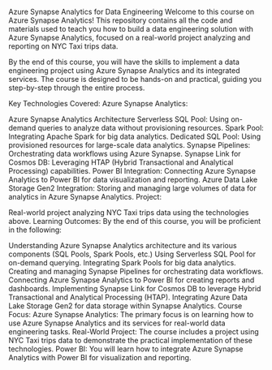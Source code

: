 Azure Synapse Analytics for Data Engineering
Welcome to this course on Azure Synapse Analytics! This repository contains all the code and materials used to teach you how to build a data engineering solution with Azure Synapse Analytics, focused on a real-world project analyzing and reporting on NYC Taxi trips data.

By the end of this course, you will have the skills to implement a data engineering project using Azure Synapse Analytics and its integrated services. The course is designed to be hands-on and practical, guiding you step-by-step through the entire process.

Key Technologies Covered:
Azure Synapse Analytics:

Azure Synapse Analytics Architecture
Serverless SQL Pool: Using on-demand queries to analyze data without provisioning resources.
Spark Pool: Integrating Apache Spark for big data analytics.
Dedicated SQL Pool: Using provisioned resources for large-scale data analytics.
Synapse Pipelines: Orchestrating data workflows using Azure Synapse.
Synapse Link for Cosmos DB: Leveraging HTAP (Hybrid Transactional and Analytical Processing) capabilities.
Power BI Integration: Connecting Azure Synapse Analytics to Power BI for data visualization and reporting.
Azure Data Lake Storage Gen2 Integration: Storing and managing large volumes of data for analytics in Azure Synapse Analytics.
Project:

Real-world project analyzing NYC Taxi trips data using the technologies above.
Learning Outcomes:
By the end of this course, you will be proficient in the following:

Understanding Azure Synapse Analytics architecture and its various components (SQL Pools, Spark Pools, etc.)
Using Serverless SQL Pool for on-demand querying.
Integrating Spark Pools for big data analytics.
Creating and managing Synapse Pipelines for orchestrating data workflows.
Connecting Azure Synapse Analytics to Power BI for creating reports and dashboards.
Implementing Synapse Link for Cosmos DB to leverage Hybrid Transactional and Analytical Processing (HTAP).
Integrating Azure Data Lake Storage Gen2 for data storage within Synapse Analytics.
Course Focus:
Azure Synapse Analytics: The primary focus is on learning how to use Azure Synapse Analytics and its services for real-world data engineering tasks.
Real-World Project: The course includes a project using NYC Taxi trips data to demonstrate the practical implementation of these technologies.
Power BI: You will learn how to integrate Azure Synapse Analytics with Power BI for visualization and reporting.



